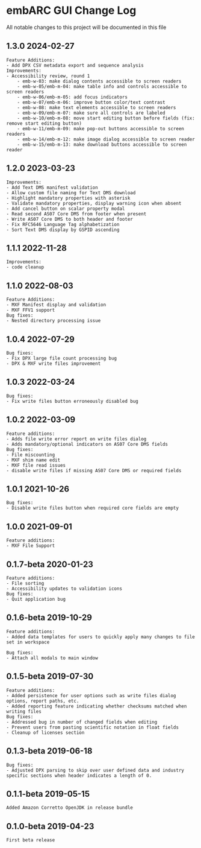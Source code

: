# embARC GUI Change Log

All notable changes to this project will be documented in this file

## 1.3.0 2024-02-27
	Feature Additions:
	- Add DPX CSV metadata export and sequence analysis
	Improvements:
	- Accessibility review, round 1
		- emb-w-03: make dialog contents accessible to screen readers
		- emb-w-05/emb-m-04: make table info and controls accessible to screen readers
		- emb-w-06/emb-m-05: add focus indicators
		- emb-w-07/emb-m-06: improve button color/text contrast
		- emb-w-08: make text elements accessible to screen readers
		- emb-w-09/emb-m-07: make sure all controls are labeled
		- emb-w-10/emb-m-08: move start editing button before fields (fix: remove start editing button)
		- emb-w-11/emb-m-09: make pop-out buttons accessible to screen readers
		- emb-w-14/emb-m-12: make image dialog accessible to screen reader
		- emb-w-15/emb-m-13: make download buttons accessible to screen reader

## 1.2.0 2023-03-23
	Improvements:
	- Add Text DMS manifest validation
	- Allow custom file naming for Text DMS download
	- Highlight mandatory properties with asterisk
	- Validate mandatory properties, display warning icon when absent
	- Add cancel button on scalar property modal
	- Read second AS07 Core DMS from footer when present
	- Write AS07 Core DMS to both header and footer
	- Fix RFC5646 Language Tag alphabetization
	- Sort Text DMS display by GSPID ascending

## 1.1.1 2022-11-28
	Improvements:
	- code cleanup

## 1.1.0 2022-08-03
	Feature Additions:
	- MXF Manifest display and validation
	- MXF FFV1 support
	Bug fixes:
	- Nested directory processing issue

## 1.0.4 2022-07-29
	Bug fixes:
	- Fix DPX large file count processing bug
	- DPX & MXF write files improvement

## 1.0.3 2022-03-24
	Bug fixes:
	- Fix write files button erroneously disabled bug

## 1.0.2 2022-03-09
	Feature additions:
	- Adds file write error report on write files dialog
	- Adds mandatory/optional indicators on AS07 Core DMS fields
	Bug fixes:
	- File miscounting
	- MXF shim name edit
	- MXF file read issues
	- disable write files if missing AS07 Core DMS or required fields

## 1.0.1 2021-10-26
	Bug fixes:
	- Disable write files button when required core fields are empty

## 1.0.0 2021-09-01
	Feature additions:
	- MXF File Support

## 0.1.7-beta 2020-01-23
	Feature additions:
	- File sorting
	- Accessibility updates to validation icons
	Bug fixes:
	- Quit application bug

## 0.1.6-beta 2019-10-29
	Feature additions:
	- Added data templates for users to quickly apply many changes to file set in workspace
	
	Bug fixes:
	- Attach all modals to main window

## 0.1.5-beta 2019-07-30
	Feature additions:
	- Added persistence for user options such as write files dialog options, report paths, etc.
	- Added reporting feature indicating whether checksums matched when writing files
	Bug fixes:
	- Addressed bug in number of changed fields when editing
	- Prevent users from pasting scientific notation in float fields
	- Cleanup of licenses section

## 0.1.3-beta 2019-06-18
	Bug fixes:
	- Adjusted DPX parsing to skip over user defined data and industry specific sections when header indicates a length of 0.

## 0.1.1-beta 2019-05-15
	Added Amazon Corretto OpenJDK in release bundle

## 0.1.0-beta 2019-04-23
	First beta release
